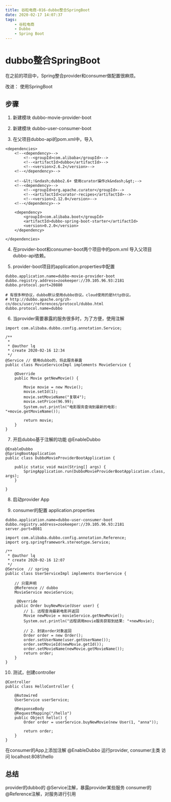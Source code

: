 ```yaml
---
title: 谷粒电商-016-dubbo整合SpringBoot
date: 2020-02-17 14:07:37
tags: 
    - 谷粒电商
    - Dubbo
    - Spring Boot
---
```


# dubbo整合SpringBoot
在之前的项目中，Spring整合provider和consumer做配置很麻烦。

改进：
使用SpringBoot

## 步骤
1. 新建模块 dubbo-movie-provider-boot
2. 新建模块 dubbo-user-consumer-boot
   
3. 在父项目dubbo-api的pom.xml中，导入
```
<dependencies>
    <!--<dependency>-->
        <!--<groupId>com.alibaba</groupId>-->
        <!--<artifactId>dubbo</artifactId>-->
        <!--<version>2.6.2</version>-->
    <!--</dependency>-->

    <!--&lt;!&ndash;dubbo2.6+ 使用curator操作zk&ndash;&gt;-->
    <!--<dependency>-->
        <!--<groupId>org.apache.curator</groupId>-->
        <!--<artifactId>curator-recipes</artifactId>-->
        <!--<version>2.12.0</version>-->
    <!--</dependency>-->

    <dependency>
        <groupId>com.alibaba.boot</groupId>
        <artifactId>dubbo-spring-boot-starter</artifactId>
        <version>0.2.0</version>
    </dependency>

</dependencies>
```

4. 在provider-boot和consumer-boot两个项目中的pom.xml 导入父项目dubbo-api依赖。

5. provider-boot项目的application.properties中配置
```
dubbo.application.name=dubbo-movie-provider-boot
dubbo.registry.address=zookeeper://39.105.96.93:2181
dubbo.protocol.port=20880

# 有很多种协议，dubbo默认使用dubbo协议。cloud使用的是http协议。
# http://dubbo.apache.org/zh-cn/docs/user/references/protocol/dubbo.html
dubbo.protocol.name=dubbo
```

6. 当provider需要暴露的服务很多时，为了方便，使用注解
```
import com.alibaba.dubbo.config.annotation.Service;

/**
 *
 * @author lq
 * create 2020-02-16 12:34
 */
@Service // 使用dubbo的，将此服务暴露
public class MovieServiceImpl implements MovieService {

    @Override
    public Movie getNewMovie() {

        Movie movie = new Movie();
        movie.setId(1);
        movie.setMovieName("复联4");
        movie.setPrice(96.99);
        System.out.println("电影服务查询到最新的电影: "+movie.getMovieName());

        return movie;
    }
}
```

7. 开启dubbo基于注解的功能 @EnableDubbo
```
@EnableDubbo
@SpringBootApplication
public class DubboMovieProviderBootApplication {

    public static void main(String[] args) {
        SpringApplication.run(DubboMovieProviderBootApplication.class, args);
    }

}
```
8. 启动provider App

9. consumer的配置
application.properties
```
dubbo.application.name=dubbo-user-consumer-boot
dubbo.registry.address=zookeeper://39.105.96.93:2181
server.port=8081
```

```
import com.alibaba.dubbo.config.annotation.Reference;
import org.springframework.stereotype.Service;

/**
 * @author lq
 * create 2020-02-16 12:07
 */
@Service  // spring
public class UserServiceImpl implements UserService {

    // 只需声明
    @Reference // dubbo
    MovieService movieService;

     @Override
    public Order buyNewMovie(User user) {
        // 1. 远程查询最新电影并返回
        Movie newMovie = movieService.getNewMovie();
        System.out.println("远程调用movie服务获取到结果: "+newMovie);

        // 2. 封装order对象返回
        Order order = new Order();
        order.setUserName(user.getUserName());
        order.setMovieId(newMovie.getId());
        order.setMovieName(newMovie.getMovieName());
        return order;
    }
}
```

10.  测试，创建controller
```
@Controller
public class HelloController {

    @Autowired
    UserService userService;

    @ResponseBody
    @RequestMapping("/hello")
    public Object hello() {
        Order order = userService.buyNewMovie(new User(1, "anna"));

        return order;
    }
}
```
在consumer的App上添加注解 @EnableDubbo
运行provider, consumer主类
访问 localhost:8081/hello

## 总结
provider的dubbo的 @Service注解，暴露provider某些服务
consumer的 @Reference注解，对服务进行引用